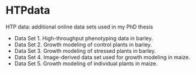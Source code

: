 # HTPdata
HTP data: additional online data sets used in my PhD thesis

*  Data Set 1. High-throughput phenotyping data in barley.
*  Data Set 2. Growth modeling of control plants in barley.
*  Data Set 3. Growth modeling of stressed plants in barley.
*  Data Set 4. Image-derived data set used for growth modeling in maize.
*  Data Set 5. Growth modeling of individual plants in maize.
